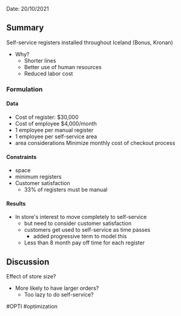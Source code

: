 Date: 20/10/2021
## Summary
Self-service registers installed throughout Iceland (Bonus, Kronan)
- Why?
	- Shorter lines
	- Better use of human resources
	- Reduced labor cost
### Formulation
#### Data
- Cost of register: $30,000
- Cost of employee $4,000/month
- 1 employee per manual register
- 1 employee per self-service area
- area considerations
Minimize monthly cost of checkout process
#### Constraints
- space
- minimum registers
- Customer satisfaction
	- 33% of registers must be manual
#### Results
- In store's interest to move completely to self-service
	- but need to consider customer satisfaction
	- customers get used to self-service as time passes
		- added progressive term to model this
	- Less than 8 month pay off time for each register
## Discussion
Effect of store size?
- More likely to have larger orders? 
	- Too lazy to do self-service?

#OPTI #optimization 